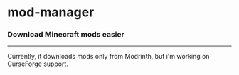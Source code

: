# mod-manager

### Download Minecraft mods easier

---

Currently, it downloads mods only from Modrinth, but i'm working on CurseForge support. 
